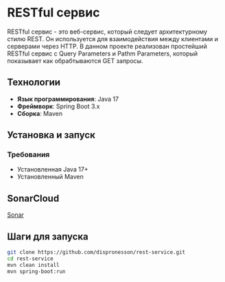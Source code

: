 # RESTful сервис

RESTful сервис - это веб-сервис, который следует архитектурному стилю REST. Он используется для взаимодействия между клиентами и серверами через HTTP.
В данном проекте реализован простейший RESTful сервис с Query Parameters и Pathm Parameters, который показывает как обрабтываются GET запросы.

## Технологии

* **Язык программирования**: Java 17
* **Фреймворк**: Spring Boot 3.x
* **Сборка**: Maven

## Установка и запуск

### Требования

* Установленная Java 17+
* Установленный Maven

## SonarCloud

[Sonar](https://sonarcloud.io/project/overview?id=dispronesson_rest-service)

## Шаги для запуска

```bash
git clone https://github.com/dispronesson/rest-service.git
cd rest-service
mvn clean install
mvn spring-boot:run
